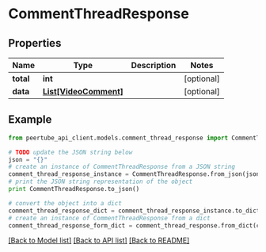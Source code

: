 # CommentThreadResponse


## Properties
Name | Type | Description | Notes
------------ | ------------- | ------------- | -------------
**total** | **int** |  | [optional] 
**data** | [**List[VideoComment]**](VideoComment.md) |  | [optional] 

## Example

```python
from peertube_api_client.models.comment_thread_response import CommentThreadResponse

# TODO update the JSON string below
json = "{}"
# create an instance of CommentThreadResponse from a JSON string
comment_thread_response_instance = CommentThreadResponse.from_json(json)
# print the JSON string representation of the object
print CommentThreadResponse.to_json()

# convert the object into a dict
comment_thread_response_dict = comment_thread_response_instance.to_dict()
# create an instance of CommentThreadResponse from a dict
comment_thread_response_form_dict = comment_thread_response.from_dict(comment_thread_response_dict)
```
[[Back to Model list]](../README.md#documentation-for-models) [[Back to API list]](../README.md#documentation-for-api-endpoints) [[Back to README]](../README.md)


